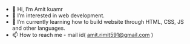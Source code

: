 - 👋 Hi, I’m Amit kuamr
- 👀 I’m interested in web development. 
- 🌱 I’m currently learning how to build website through HTML, CSS, JS and other languages.
- 📫 How to reach me - mail id( amit.rimit591@gmail.com )

<!---
amitjait/amitjait is a ✨ special ✨ repository because its `README.md` (this file) appears on your GitHub profile.
You can click the Preview link to take a look at your changes.
--->
